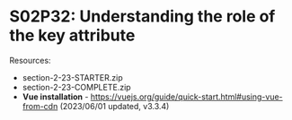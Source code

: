 # S02P32: Understanding the role of the key attribute

Resources:

- section-2-23-STARTER.zip
- section-2-23-COMPLETE.zip
- **Vue installation** - https://vuejs.org/guide/quick-start.html#using-vue-from-cdn (2023/06/01 updated, v3.3.4)